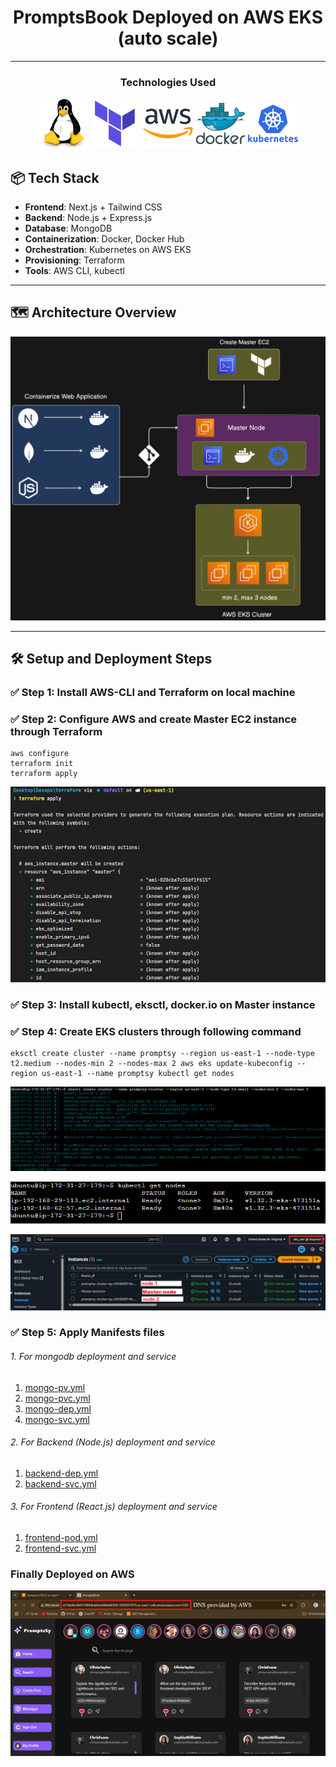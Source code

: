 <div align="center">

# PromptsBook Deployed on AWS EKS (auto scale)

---



### Technologies Used

<img src="https://raw.githubusercontent.com/devicons/devicon/master/icons/linux/linux-original.svg" alt="Linux" width="80"/>
<img src="https://raw.githubusercontent.com/devicons/devicon/master/icons/terraform/terraform-original.svg" alt="Terraform" width="80"/>
<img src="https://raw.githubusercontent.com/devicons/devicon/master/icons/amazonwebservices/amazonwebservices-original-wordmark.svg" alt="AWS" width="80"/>
<img src="https://raw.githubusercontent.com/devicons/devicon/master/icons/docker/docker-original-wordmark.svg" alt="Docker" width="80"/>
<img src="https://raw.githubusercontent.com/devicons/devicon/master/icons/kubernetes/kubernetes-plain-wordmark.svg" alt="Kubernetes" width="80"/>

<br>
</div>

## 📦 Tech Stack

- **Frontend**: Next.js + Tailwind CSS
- **Backend**: Node.js + Express.js
- **Database**: MongoDB
- **Containerization**: Docker, Docker Hub
- **Orchestration**: Kubernetes on AWS EKS
- **Provisioning**: Terraform
- **Tools**: AWS CLI, kubectl

---

## 🗺️ Architecture Overview

![Architecture](./assets/architecture.png)

---

## 🛠️ Setup and Deployment Steps

### ✅ Step 1: Install AWS-CLI and Terraform on local machine

### ✅ Step 2: Configure AWS and create Master EC2 instance through Terraform

```
aws configure
terraform init
terraform apply
```

![Terraform](./assets/terraform-ec2.png)

### ✅ Step 3: Install kubectl, eksctl, docker.io on Master instance

### ✅ Step 4: Create EKS clusters through following command

```
eksctl create cluster --name promptsy --region us-east-1 --node-type t2.medium --nodes-min 2 --nodes-max 2 aws eks update-kubeconfig --region us-east-1 --name promptsy kubectl get nodes 
```

![EKS](./assets/eksCreation.png)

![eksnodes](./assets/2eksnodes.png)

![allinstances](./assets/allinstances.png)

### ✅ Step 5: Apply Manifests files

###### 1. For mongodb deployment and service

1. [mongo-pv.yml](./Kubernetes/mongo-pv.yml)
2. [mongo-pvc.yml](./Kubernetes/mongo-pvc.yml)
3. [mongo-dep.yml](./Kubernetes/mongo-dep.yml)
4. [mongo-svc.yml](./Kubernetes/mongo-svc.yml)

###### 2. For Backend (Node.js) deployment and service

1. [backend-dep.yml](./Kubernetes/backend-dep.yml)
2. [backend-svc.yml](./Kubernetes/backend-svc.yml)

###### 3. For Frontend (React.js) deployment and service

1. [frontend-pod.yml](./Kubernetes/frontend-pod.yml)
2. [frontend-svc.yml](./Kubernetes/frontend-svc.yml)

### Finally Deployed on AWS

![awsdeploy](./assets/awsdeploy.png)
